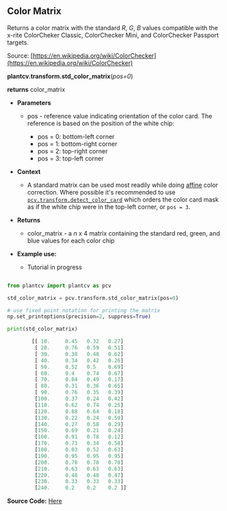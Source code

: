 ## Color Matrix

Returns a color matrix with the standard *R*, *G*, *B* values compatible with the x-rite ColorCheker Classic,
ColorChecker Mini, and ColorChecker Passport targets.

Source: [https://en.wikipedia.org/wiki/ColorChecker](https://en.wikipedia.org/wiki/ColorChecker)

**plantcv.transform.std_color_matrix**(*pos=0*)

**returns** color_matrix

- **Parameters**
    - pos - reference value indicating orientation of the color card. The reference
    is based on the position of the white chip:

        - pos = 0: bottom-left corner  
        - pos = 1: bottom-right corner
        - pos = 2: top-right corner
        - pos = 3: top-left corner

- **Context**
    - A standard matrix can be used most readily while doing [affine](transform_affine_color_correction.md) color correction. 
    Where possible it's recommended to use [`pcv.transform.detect_color_card`](transform_detect_color_card.md) which orders the color card mask as if the white chip were in the top-left corner, or `pos = 3`. 

- **Returns**
    - color_matrix - a *n* x 4 matrix containing the standard red, green, and blue
    values for each color chip



- **Example use:**
    - Tutorial in progress

```python

from plantcv import plantcv as pcv

std_color_matrix = pcv.transform.std_color_matrix(pos=0)

# use fixed point notation for printing the matrix
np.set_printoptions(precision=2, suppress=True)

print(std_color_matrix)

        [[ 10.     0.45   0.32   0.27]
         [ 20.     0.76   0.59   0.51]
         [ 30.     0.38   0.48   0.62]
         [ 40.     0.34   0.42   0.26]
         [ 50.     0.52   0.5    0.69]
         [ 60.     0.4    0.74   0.67]
         [ 70.     0.84   0.49   0.17]
         [ 80.     0.31   0.36   0.65]
         [ 90.     0.76   0.35   0.39]
         [100.     0.37   0.24   0.42]
         [110.     0.62   0.74   0.25]
         [120.     0.88   0.64   0.18]
         [130.     0.22   0.24   0.59]
         [140.     0.27   0.58   0.29]
         [150.     0.69   0.21   0.24]
         [160.     0.91   0.78   0.12]
         [170.     0.73   0.34   0.58]
         [180.     0.03   0.52   0.63]
         [190.     0.95   0.95   0.95]
         [200.     0.78   0.78   0.78]
         [210.     0.63   0.63   0.63]
         [220.     0.48   0.48   0.47]
         [230.     0.33   0.33   0.33]
         [240.     0.2    0.2    0.2 ]]

```
**Source Code:** [Here](https://github.com/danforthcenter/plantcv/blob/master/plantcv/plantcv/transform/color_correction.py)

